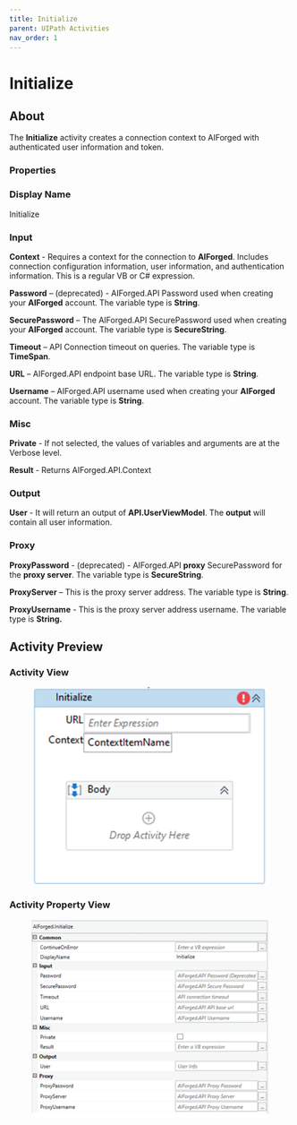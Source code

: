 ```yaml
---
title: Initialize
parent: UIPath Activities
nav_order: 1
---
```


# Initialize

## About

The **Initialize** activity creates a connection context to AIForged with authenticated user information and token.

### Properties

### Display Name

Initialize

### Input

**Context** - Requires a context for the connection to **AIForged**. Includes connection configuration information, user information, and authentication information. This is a regular VB or C# expression.

**Password** – (deprecated) - AIForged.API Password used when creating your **AIForged** account. The variable type is **String**.

**SecurePassword** – The AIForged.API SecurePassword used when creating your **AIForged** account. The variable type is **SecureString**.

**Timeout** – API Connection timeout on queries. The variable type is **TimeSpan**.

**URL** – AIForged.API endpoint base URL. The variable type is **String**.

**Username** – AIForged.API username used when creating your **AIForged** account. The variable type is **String**.

### Misc

**Private** - If not selected, the values of variables and arguments are at the Verbose level.

**Result** - Returns AIForged.API.Context

### Output

**User** - It will return an output of **API.UserViewModel**. The **output** will contain all user information.

### Proxy

**ProxyPassword** - (deprecated) - AIForged.API **proxy** SecurePassword for the **proxy server**. The variable type is **SecureString**.

**ProxyServer** – This is the proxy server address. The variable type is **String**.

**ProxyUsername** - This is the proxy server address username. The variable type is **String.**

## Activity Preview

### Activity View

<figure><img src="../.gitbook/assets/image (30).png" alt=""><figcaption></figcaption></figure>

### Activity Property View

<figure><img src="../.gitbook/assets/image (18).png" alt=""><figcaption></figcaption></figure>
